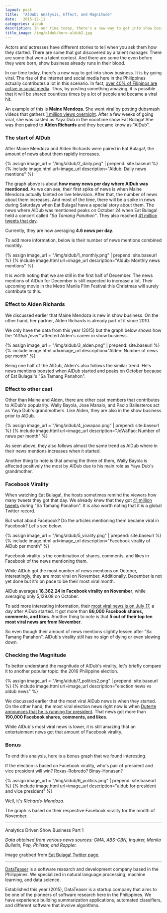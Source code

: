 ```yaml
---
layout: post
title:  "AlDub: Analysis, Effect, and Magnitude"
date:   2015-12-11
categories: aldub
description: In our time today, there's a new way to get into show business. It is by going viral. The rise of the internet and social media here in the Philippines actually contributes a lot in this scenario. In fact, over 40% of Filipinos are active in social media. Thus, by posting something amazing, it is possible that it will be shared countless times by a lot of people and became a viral hit.
title_image: /img/aldub/hero-aldub2.jpg
---
```

Actors and actresses have different stories to tell when you ask them how they started. There are some that got discovered by a talent manager. There are some that won a talent contest. And there are some the even before they were born, show business already runs in their blood.

In our time today, there's a new way to get into show business. It is by going viral. The rise of the internet and social media here in the Philippines actually contributes a lot in this scenario. In fact, [over 40% of Filipinos are active in social media](http://www.huffingtonpost.com/jonha-revesencio/philippines-a-digital-lif_1_b_7199924.html). Thus, by posting something amazing, it is possible that it will be shared countless times by a lot of people and became a viral hit.

An example of this is **Maine Mendoza**. She went viral by posting dubsmash videos that gathers [1 million views overnight](http://manila.coconuts.co/2015/04/27/kris-aquino-dubsmash-video-got-over-1-million-views-24-hours). After a few weeks of going viral, she was casted as Yaya Dub in the noontime show Eat Bulaga! She was then paired to **Alden Richards** and they became know as "AlDub".

### The start of AlDub

After Maine Mendoza and Alden Richards were paired in Eat Bulaga!, the amount of news about them rapidly increases.

{% assign image_url = "/img/aldub/2_daily.png" | prepend: site.baseurl %}
{% include image.html url=image_url description="Aldub: Daily news mentions" %}

The graph above is about **how many news per day where AlDub was mentioned**. As we can see, their first spike of news is when Maine Mendoza actually fainted on live television. After that, the number of news about them increases. And most of the time, there will be a spike in news during Saturdays when Eat Bulaga! have a special story about them. The news where AlDub was mentioned peaks on October 24 when Eat Bulaga! held a concert called *"Sa Tamang Panahon"*. They also reached [41 million tweets that day](https://twitter.com/twittersg/status/658625862137331713).

Currently, they are now averaging **4.6 news per day**.

To add more information, below is their number of news mentions combined monthly.

{% assign image_url = "/img/aldub/1_monthly.png" | prepend: site.baseurl %}
{% include image.html url=image_url description="Aldub: Monthly news mentions" %}

It is worth noting that we are still in the first half of December. The news mentions of AlDub for December is still expected to increase a lot. Their upcoming movie in the Metro Manila Film Festival this Christmas will surely contribute to this.

### Effect to Alden Richards

We discussed earlier that Maine Mendoza is new in show business. On the other hand, her partner, Alden Richards is already part of it since 2010.

We only have the data from this year (2015) but the graph below shows how the *"AlDub fever"* affected Alden's career in show business.

{% assign image_url = "/img/aldub/3_alden.png" | prepend: site.baseurl %}
{% include image.html url=image_url description="Alden: Number of news per month" %}

Being one half of the AlDub, Alden's also follows the similar trend. He's news mentions boosted when AlDub started and peaks on October because of Eat Bulaga!'s "Sa Tamang Panahon".

### Effect to other cast

Other than Maine and Alden, there are other cast members that contributes to AlDub's popularity. Wally Bayola, Jose Manalo, and Paolo Ballesteros act as Yaya Dub's grandmothers. Like Alden, they are also in the show business prior to AlDub.

{% assign image_url = "/img/aldub/4_jowapao.png" | prepend: site.baseurl %}
{% include image.html url=image_url description="JoWaPao: Number of news per month" %}

As seen above, they also follows almost the same trend as AlDub where in their news mentions increases when it started.

Another thing to note is that among the three of them, Wally Bayola is affected positively the most by AlDub due to his main role as Yaya Dub's grandmother.

### Facebook Virality

When watching Eat Bulaga!, the hosts sometimes remind the viewers how many tweets they got that day. We already knew that they got [41 million tweets](https://twitter.com/twittersg/status/658625862137331713) during "Sa Tamang Panahon". It is also worth noting that it is a global Twitter record.

But what about Facebook? Do the articles mentioning them became viral in Facebook? Let's see below.

{% assign image_url = "/img/aldub/5_virality.png" | prepend: site.baseurl %}
{% include image.html url=image_url description="Facebook virality of AlDub per month" %}

Facebook virality is the combination of shares, comments, and likes in Facebook of the news mentioning them.

While AlDub got the most number of news mentions on October, interestingly, they are most viral on November. Additionally, December is not yet done but it's on pace to be their most viral month.

AlDub averages **16,362.24 in Facebook virality on November**, while averaging only 5,129.08 on October.

To add more interesting information, their [most viral news is on July 17](http://www.gmanetwork.com/entertainment/gma/articles/2015-07-17/17726/Yaya-Dub-dinala-sa-social-media-ang-kilig-kay-Alden-Richards), a day after AlDub started. It got more than **86,000 Facebook shares, comments, and likes**. Another thing to note is that **5 out of their top ten most viral news are from November**.

So even though their amount of news mentions slightly lessen after "Sa Tamang Panahon", AlDub's virality still has no sign of dying or even slowing down.

### Checking the Magnitude

To better understand the magnitude of AlDub's virality, let's briefly compare it to another popular topic: the 2016 Philippine election.

{% assign image_url = "/img/aldub/7_politics2.png" | prepend: site.baseurl %}
{% include image.html url=image_url description="election news vs aldub news" %}

We discussed earlier that the most viral AlDub news is when they started. On the other hand, the most viral election news right now is when [Duterte announces that he is running for president](http://www.rappler.com/nation/politics/elections/2016/113603-rodrigo-duterte-brink-running-for-president). That news got more than **190,000 Facebook shares, comments, and likes**.

While AlDub's most viral news is lower, it is still amazing that an entertainment news got that amount of Facebook virality.

### Bonus

To end this analysis, here is a bonus graph that we found interesting.

If the election is based on Facebook virality, who's pair of president and vice president will win? Roxas-Robredo? Binay-Honasan?

{% assign image_url = "/img/aldub/6_politics.png" | prepend: site.baseurl %}
{% include image.html url=image_url description="aldub for president and vice president" %}

Well, it's *Richards-Mendoza*.

The graph is based on their respective Facebook virality for the month of November.

---

Analytics Driven Show Business Part 1

*Data obtained from various news sources: GMA, ABS-CBN, Inquirer, Manila Bulletin, Pep, Philstar, and Rappler.*

Image grabbed from [Eat Bulaga! Twitter page](https://twitter.com/EatBulaga/status/647747751627780097).

---

[DataTeaser](http://www.datateaser.com/) is a software research and development company based in the Philippines. We specialized in natural language processing, machine learning, and data science.

Established this year (2015), DataTeaser is a startup company that aims to be one of the pioneers of software research here in the Philippines. We have experience building summarization applications, automated classifiers, and different software that involve algorithms.